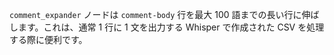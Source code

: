 `comment_expander` ノードは `comment-body` 行を最大 100 語までの長い行に伸ばします。これは、通常 1 行に 1 文を出力する Whisper で作成された CSV を処理する際に便利です。

